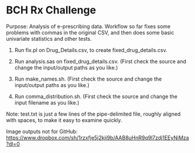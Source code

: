 BCH Rx Challenge
====

Purpose: Analysis of e-prescribing data. Workflow so far fixes some
problems with commas in the original CSV, and then does some basic
univariate statistics and other tests.

1. Run fix.pl on Drug_Details.csv, to create fixed_drug_details.csv.

2. Run analysis.sas on fixed_drug_details.csv. (First check the source
and change the input/output paths as you like.)

3. Run make_names.sh. (First check the source and change the
input/output paths as you like.)

4. Run comma_distribution.sh. (First check the source and change the
input filename as you like.)

Note: test.txt is just a few lines of the pipe-delimited file, roughly
aligned with spaces, to make it easy to examine quickly.

Image outputs not for GitHub: https://www.dropbox.com/sh/1rzxfje5j2kji9b/AAB8uHnR9q9l7zdj1EEyNiMza?dl=0

